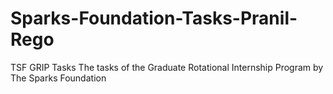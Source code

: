 # Sparks-Foundation-Tasks-Pranil-Rego
TSF GRIP Tasks
The tasks of the Graduate Rotational Internship Program by The Sparks Foundation
